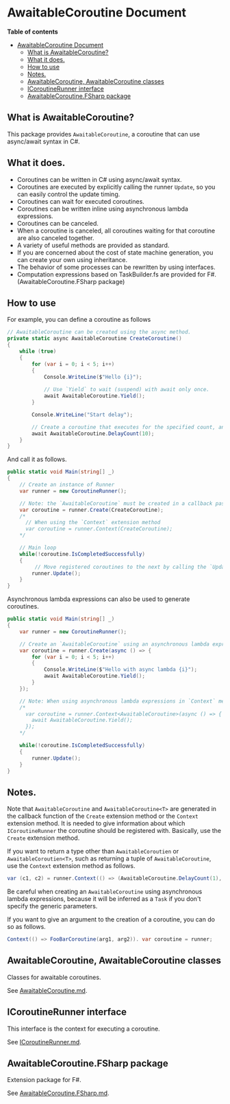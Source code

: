 # AwaitableCoroutine Document

**Table of contents**
- [AwaitableCoroutine Document](#awaitablecoroutine-document)
  - [What is AwaitableCoroutine?](#what-is-awaitablecoroutine)
  - [What it does.](#what-it-does)
  - [How to use](#how-to-use)
  - [Notes.](#notes)
  - [AwaitableCoroutine, AwaitableCoroutine<T> classes](#awaitablecoroutine-awaitablecoroutinet-classes)
  - [ICoroutineRunner interface](#icoroutinerunner-interface)
  - [AwaitableCoroutine.FSharp package](#awaitablecoroutinefsharp-package)


## What is AwaitableCoroutine?

This package provides `AwaitableCoroutine`, a coroutine that can use async/await syntax in C#.

## What it does.

* Coroutines can be written in C# using async/await syntax.
* Coroutines are executed by explicitly calling the runner `Update`, so you can easily control the update timing.
* Coroutines can wait for executed coroutines.
* Coroutines can be written inline using asynchronous lambda expressions.
* Coroutines can be canceled.
* When a coroutine is canceled, all coroutines waiting for that coroutine are also canceled together.
* A variety of useful methods are provided as standard.
* If you are concerned about the cost of state machine generation, you can create your own using inheritance.
* The behavior of some processes can be rewritten by using interfaces.
* Computation expressions based on TaskBuilder.fs are provided for F#. (AwaitableCoroutine.FSharp package)


## How to use

For example, you can define a coroutine as follows

```csharp
// AwaitableCoroutine can be created using the async method.
private static async AwaitableCoroutine CreateCoroutine()
{
    while (true)
    {
        for (var i = 0; i < 5; i++)
        {
            Console.WriteLine($"Hello {i}");
            
            // Use `Yield` to wait (suspend) with await only once.
            await AwaitableCoroutine.Yield();
        }

        Console.WriteLine("Start delay");

        // Create a coroutine that executes for the specified count, and wait with `await`.
        await AwaitableCoroutine.DelayCount(10);
    }
}
```

And call it as follows.

```csharp
public static void Main(string[] _)
{
    // Create an instance of Runner
    var runner = new CoroutineRunner();

    // Note: the `AwaitableCoroutine` must be created in a callback passed to the `Create` or `Context` extension methods
    var coroutine = runner.Create(CreateCoroutine);
    /*
      // When using the `Context` extension method
      var coroutine = runner.Context(CreateCoroutine);
    */

    // Main loop
    while(!coroutine.IsCompletedSuccessfully)
    {
         // Move registered coroutines to the next by calling the `Update` extension method of ICoroutineRunner
        runner.Update();
    }
}
```

Asynchronous lambda expressions can also be used to generate coroutines.

```csharp
public static void Main(string[] _)
{
    var runner = new CoroutineRunner();

    // Create an `AwaitableCoroutine` using an asynchronous lambda expression.
    var coroutine = runner.Create(async () => {
        for (var i = 0; i < 5; i++)
        {
            Console.WriteLine($"Hello with async lambda {i}");
            await AwaitableCoroutine.Yield();
        }
    });

    // Note: When using asynchronous lambda expressions in `Context` methods, Explicit declaration of generic parameters is required.
    /*
      var coroutine = runner.Context<AwaitableCoroutine>(async () => {
        await AwaitableCoroutine.Yield();
      });
    */

    while(!coroutine.IsCompletedSuccessfully)
    {
        runner.Update();
    }
}
```

## Notes.

Note that `AwaitableCoroutine` and `AwaitableCoroutine<T>` are generated in the callback function of the `Create` extension method or the `Context` extension method.
It is needed to give information about which `ICoroutineRunner` the coroutine should be registered with.
Basically, use the `Create` extension method.

If you want to return a type other than `AwaitableCoroutien` or `AwaitableCoroutien<T>`, such as returning a tuple of `AwaitableCoroutine`, use the `Context` extension method as follows.

```csharp
var (c1, c2) = runner.Context(() => (AwaitableCoroutine.DelayCount(1), AwaitableCoroutine.DelayCount(1)));
````

Be careful when creating an `AwaitableCoroutine` using asynchronous lambda expressions, because it will be inferred as a `Task` if you don't specify the generic parameters.

If you want to give an argument to the creation of a coroutine, you can do so as follows.

```csharp
Context(() => FooBarCoroutine(arg1, arg2)). var coroutine = runner;
```

## AwaitableCoroutine, AwaitableCoroutine<T> classes

Classes for awaitable coroutines.

See [AwaitableCoroutine.md](AwaitableCoroutine.md).

## ICoroutineRunner interface

This interface is the context for executing a coroutine.

See [ICoroutineRunner.md](ICoroutineRunner.md).

## AwaitableCoroutine.FSharp package

Extension package for F#.

See [AwaitableCoroutine.FSharp.md](AwaitableCoroutine.FSharp.md).

<!-- 
## AwaitableCoroutine.Altseed2 package

Extension package for the Altseed2 game engine.

See [AwaitableCoroutine.Altseed2.md](AwaitableCoroutine.Altseed2.md). -->
